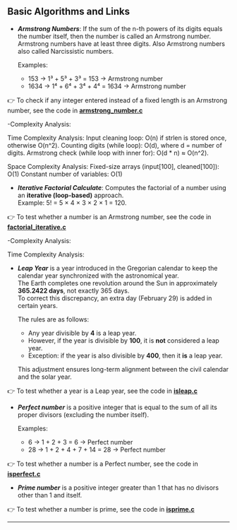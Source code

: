 ## Basic Algorithms and Links

- ***Armstrong Numbers***:
  If the sum of the n-th powers of its digits equals the number itself, then the number is called an Armstrong number.  
Armstrong numbers have at least three digits. Also Armstrong numbers also called Narcissistic numbers.

  Examples:  
  - 153 → 1³ + 5³ + 3³ = 153 → Armstrong number  
  - 1634 → 1⁴ + 6⁴ + 3⁴ + 4⁴ = 1634 → Armstrong number  

 👉 To check if any integer entered instead of a fixed length is an Armstrong number, see the code in [**armstrong_number.c**](./armstrong_number.c) 

-Complexity Analysis:

Time Complexity Analysis:
Input cleaning loop: O(n) if strlen is stored once, otherwise O(n^2).
Counting digits (while loop): O(d), where d = number of digits.
Armstrong check (while loop with inner for): O(d * n) ≈ O(n^2).

Space Complexity Analysis:
Fixed-size arrays (input[100], cleaned[100]): O(1)
Constant number of variables: O(1)

- ***Iterative Factorial Calculate***:
  Computes the factorial of a number using an **iterative (loop-based)** approach.  
  Example: 5! = 5 × 4 × 3 × 2 × 1 = 120.

👉 To test whether a number is an Armstrong number, see the code in [**factorial_iterative.c**](./factorial_iterative.c)

-Complexity Analysis:

Time Complexity Analysis:



- ***Leap Year*** is a year introduced in the Gregorian calendar to keep the calendar year synchronized with the astronomical year.  
  The Earth completes one revolution around the Sun in approximately **365.2422 days**, not exactly 365 days.  
  To correct this discrepancy, an extra day (February 29) is added in certain years.  

  The rules are as follows:
  - Any year divisible by **4** is a leap year.  
  - However, if the year is divisible by **100**, it is **not** considered a leap year.  
  - Exception: if the year is also divisible by **400**, then it **is** a leap year.  

  This adjustment ensures long-term alignment between the civil calendar and the solar year.  

👉 To test whether a year is a Leap year, see the code in  [**isleap.c**](./isleap.c)


- ***Perfect number*** is a positive integer that is equal to the sum of all its proper divisors (excluding the number itself).  

  Examples:  
  - 6 → 1 + 2 + 3 = 6 → Perfect number  
  - 28 → 1 + 2 + 4 + 7 + 14 = 28 → Perfect number  

👉 To test whether a number is a Perfect number, see the code in [**isperfect.c**](./isperfect.c)

-  ***Prime number*** is a positive integer greater than 1 that has no divisors other than 1 and itself.
  
👉 To test whether a number is prime, see the code in [**isprime.c**](./isprime.c)

---



























